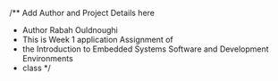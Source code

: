 /** Add Author and Project Details here 
* Author Rabah Ouldnoughi
* This is Week 1 application Assignment of 
* the Introduction to Embedded Systems Software and Development Environments
* class
*/

